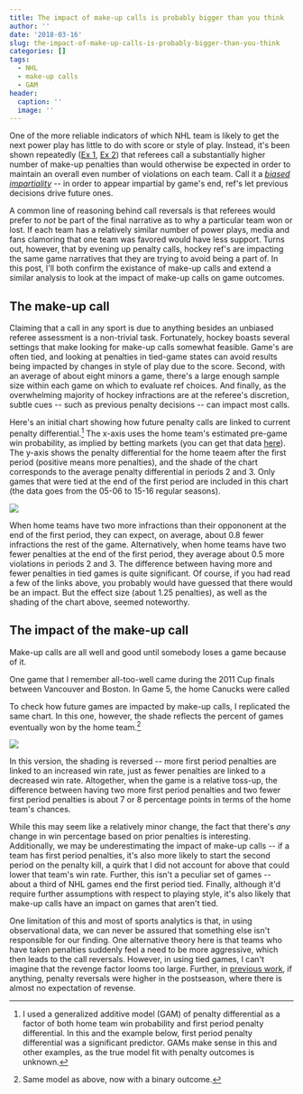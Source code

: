 ```yaml
---
title: The impact of make-up calls is probably bigger than you think
author: ''
date: '2018-03-16'
slug: the-impact-of-make-up-calls-is-probably-bigger-than-you-think
categories: []
tags:
  - NHL
  - make-up calls
  - GAM
header:
  caption: ''
  image: ''
---
```



One of the more reliable indicators of which NHL team is likely to get the next power play has little to do with score or style of play. Instead, it's been shown repeatedly ([Ex 1](https://fivethirtyeight.com/features/hockey-refs-are-out-to-get-you-if-they-already-got-the-other-guy/), [Ex 2](http://people.stat.sfu.ca/~tim/papers/penalty.pdf)) that referees call a substantially higher number of make-up penalties than would otherwise be expected in order to maintain an overall even number of violations on each team. Call it a [$biased$ $impartiality$](https://creativematter.skidmore.edu/cgi/viewcontent.cgi?article=1004&context=math_fac_schol) -- in order to appear impartial by game's end, ref's let previous decisions drive future ones. 

A common line of reasoning behind call reversals is that referees would prefer to $not$ be part of the final narrative as to why a particular team won or lost. If each team has a relatively similar number of power plays, media and fans clamoring that one team was favored would have less support. Turns out, however, that by evening up penalty calls, hockey ref's are impacting the same game narratives that they are trying to avoid being a part of. In this post, I'll both confirm the existance of make-up calls and extend a similar analysis to look at the impact of make-up calls on game outcomes.

## The make-up call

Claiming that a call in any sport is due to anything besides an unbiased referee assessment is a non-trivial task. Fortunately, hockey boasts several settings that make looking for make-up calls somewhat feasible. Game's are often tied, and looking at penalties in tied-game states can avoid results being impacted by changes in style of play due to the score. Second, with an average of about eight minors a game, there's a large enough sample size within each game on which to evaluate ref choices. And finally, as the overwhelming majority of hockey infractions are at the referee's discretion, subtle cues -- such as previous penalty decisions -- can impact most calls.  

Here's an initial chart showing how future penalty calls are linked to current penalty differential.[^1] The x-axis uses the home team's estimated pre-game win probability, as implied by betting markets (you can get that data [here](https://github.com/bigfour/competitiveness)). The y-axis shows the penalty differential for the home teaem after the first period (positive means more penalties), and the shade of the chart corresponds to the average penalty differential in periods 2 and 3. Only games that were tied at the end of the first period are included in this chart (the data goes from the 05-06 to 15-16 regular seasons).

![](/img/makeupF1.png)

When home teams have two more infractions than their oppononent at the end of the first period, they can expect, on average, about 0.8 fewer infractions the rest of the game. Alternatively, when home teams have two fewer penalties at the end of the first period, they average about 0.5 more violations in periods 2 and 3. The difference between having more and fewer penalties in tied games is quite significant. Of course, if you had read a few of the links above, you probably would have guessed that there would be an impact. But the effect size (about 1.25 penalties), as well as the shading of the chart above, seemed noteworthy.

## The impact of the make-up call

Make-up calls are all well and good until somebody loses a game because of it. 

One game that I remember all-too-well came during the 2011 Cup finals between Vancouver and Boston. In Game 5, the home Canucks were called 

To check how future games are impacted by make-up calls, I replicated the same chart. In this one, however, the shade reflects the percent of games eventually won by the home team.[^2]

![](/img/makeupF2.png)

In this version, the shading is reversed -- more first period penalties are linked to an increased win rate, just as fewer penalties are linked to a decreased win rate. Altogether, when the game is a relative toss-up, the difference between having two more first period penalties and two fewer first period penalties is about 7 or 8 percentage points in terms of the home team's chances. 

While this may seem like a relatively minor change, the fact that there's $any$ change in win percentage based on prior penalties is interesting. 
Additionally, we may be underestimating the impact of make-up calls -- if a team has first period penalties, it's also more likely to start the second period on the penalty kill, a quirk that I did not account for above that could lower that team's win rate. Further, this isn't a peculiar set of games  -- about a third of NHL games end the first period tied. Finally, although it'd require further assumptions with respect to playing style, it's also likely that make-up calls have an impact on games that aren't tied. 

One limitation of this and most of sports analytics is that, in using observational data, we can never be assured that something else isn't responsible for our finding. One alternative theory here is that teams who have taken penalties suddenly feel a need to be more aggressive, which then leads to the call reversals. However, in using tied games, I can't imagine that the revenge factor looms too large. Further, in [previous work](https://creativematter.skidmore.edu/cgi/viewcontent.cgi?article=1004&context=math_fac_schol), if anything, penalty reversals were higher in the postseason, where there is almost no expectation of revense. 

[^1]: I used a generalized additive model (GAM) of penalty differential as a factor of both home team win probability and first period penalty differential. In this and the example below, first period penalty differential was a significant predictor. GAMs make sense in this and other examples, as the true model fit with penalty outcomes is unknown.

[^2]: Same model as above, now with a binary outcome. 

